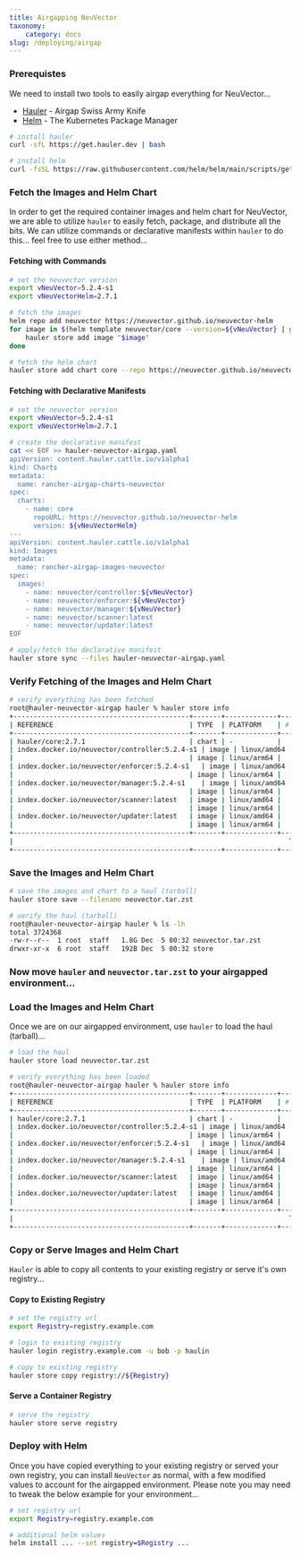 ```yaml
---
title: Airgapping NeuVector
taxonomy:
    category: docs
slug: /deploying/airgap
---
```


### Prerequistes

We need to install two tools to easily airgap everything for NeuVector...

* [Hauler](https://github.com/hauler-dev/hauler) - Airgap Swiss Army Knife
* [Helm](https://github.com/helm/helm) - The Kubernetes Package Manager

```bash
# install hauler
curl -sfL https://get.hauler.dev | bash

# install helm
curl -fsSL https://raw.githubusercontent.com/helm/helm/main/scripts/get-helm-3 | bash
```

### Fetch the Images and Helm Chart

In order to get the required container images and helm chart for NeuVector, we are able to utilize `hauler` to easily fetch, package, and distribute all the bits. We can utilize commands or declarative manifests within `hauler` to do this... feel free to use either method...

#### Fetching with Commands

```bash
# set the neuvector version
export vNeuVector=5.2.4-s1
export vNeuVectorHelm=2.7.1

# fetch the images
helm repo add neuvector https://neuvector.github.io/neuvector-helm
for image in $(helm template neuvector/core --version=${vNeuVector} | grep 'image:' | awk -F'"' '{print $2}' | sort -u); do
    hauler store add image "$image"
done

# fetch the helm chart
hauler store add chart core --repo https://neuvector.github.io/neuvector-helm --version ${vNeuVectorHelm}
```

#### Fetching with Declarative Manifests
```bash
# set the neuvector version
export vNeuVector=5.2.4-s1
export vNeuVectorHelm=2.7.1

# create the declarative manifest
cat << EOF >> hauler-neuvector-airgap.yaml
apiVersion: content.hauler.cattle.io/v1alpha1
kind: Charts
metadata:
  name: rancher-airgap-charts-neuvector
spec:
  charts:
    - name: core
      repoURL: https://neuvector.github.io/neuvector-helm
      version: ${vNeuVectorHelm}
---
apiVersion: content.hauler.cattle.io/v1alpha1
kind: Images
metadata:
  name: rancher-airgap-images-neuvector
spec:
  images:
    - name: neuvector/controller:${vNeuVector}
    - name: neuvector/enforcer:${vNeuVector}
    - name: neuvector/manager:${vNeuVector}
    - name: neuvector/scanner:latest
    - name: neuvector/updater:latest
EOF

# apply/fetch the declarative manifest
hauler store sync --files hauler-neuvector-airgap.yaml
```

### Verify Fetching of the Images and Helm Chart

```bash
# verify everything has been fetched
root@hauler-neuvector-airgap hauler % hauler store info
+--------------------------------------------+-------+-------------+----------+----------+
| REFERENCE                                  | TYPE  | PLATFORM    | # LAYERS | SIZE     |
+--------------------------------------------+-------+-------------+----------+----------+
| hauler/core:2.7.1                          | chart | -           |        1 | 33.3 kB  |
| index.docker.io/neuvector/controller:5.2.4-s1 | image | linux/amd64 |        7 | 255.8 MB |
|                                            | image | linux/arm64 |        7 | 244.9 MB |
| index.docker.io/neuvector/enforcer:5.2.4-s1   | image | linux/amd64 |        7 | 248.2 MB |
|                                            | image | linux/arm64 |        7 | 236.6 MB |
| index.docker.io/neuvector/manager:5.2.4-s1    | image | linux/amd64 |        8 | 215.7 MB |
|                                            | image | linux/arm64 |        8 | 223.3 MB |
| index.docker.io/neuvector/scanner:latest   | image | linux/amd64 |        5 | 260.5 MB |
|                                            | image | linux/arm64 |        5 | 256.3 MB |
| index.docker.io/neuvector/updater:latest   | image | linux/amd64 |        4 | 19.4 MB  |
|                                            | image | linux/arm64 |        4 | 27.5 MB  |
+--------------------------------------------+-------+-------------+----------+----------+
|                                                                     TOTAL   |  2.0 GB  |
+--------------------------------------------+-------+-------------+----------+----------+
```

### Save the Images and Helm Chart

```bash
# save the images and chart to a haul (tarball)
hauler store save --filename neuvector.tar.zst

# verify the haul (tarball)
root@hauler-neuvector-airgap hauler % ls -lh
total 3724368
-rw-r--r--  1 root  staff   1.8G Dec  5 00:32 neuvector.tar.zst
drwxr-xr-x  6 root  staff   192B Dec  5 00:32 store
```

### Now move `hauler` and `neuvector.tar.zst` to your airgapped environment...

### Load the Images and Helm Chart

Once we are on our airgapped environment, use `hauler` to load the haul (tarball)...

```bash
# load the haul
hauler store load neuvector.tar.zst

# verify everything has been loaded
root@hauler-neuvector-airgap hauler % hauler store info
+--------------------------------------------+-------+-------------+----------+----------+
| REFERENCE                                  | TYPE  | PLATFORM    | # LAYERS | SIZE     |
+--------------------------------------------+-------+-------------+----------+----------+
| hauler/core:2.7.1                          | chart | -           |        1 | 33.3 kB  |
| index.docker.io/neuvector/controller:5.2.4-s1 | image | linux/amd64 |        7 | 255.8 MB |
|                                            | image | linux/arm64 |        7 | 244.9 MB |
| index.docker.io/neuvector/enforcer:5.2.4-s1   | image | linux/amd64 |        7 | 248.2 MB |
|                                            | image | linux/arm64 |        7 | 236.6 MB |
| index.docker.io/neuvector/manager:5.2.4-s1    | image | linux/amd64 |        8 | 215.7 MB |
|                                            | image | linux/arm64 |        8 | 223.3 MB |
| index.docker.io/neuvector/scanner:latest   | image | linux/amd64 |        5 | 260.5 MB |
|                                            | image | linux/arm64 |        5 | 256.3 MB |
| index.docker.io/neuvector/updater:latest   | image | linux/amd64 |        4 | 19.4 MB  |
|                                            | image | linux/arm64 |        4 | 27.5 MB  |
+--------------------------------------------+-------+-------------+----------+----------+
|                                                                     TOTAL   |  2.0 GB  |
+--------------------------------------------+-------+-------------+----------+----------+
```

### Copy or Serve Images and Helm Chart

`Hauler` is able to copy all contents to your existing registry or serve it's own registry...

#### Copy to Existing Registry

```bash
# set the registry url
export Registry=registry.example.com

# login to existing registry
hauler login registry.example.com -u bob -p haulin

# copy to existing registry
hauler store copy registry://${Registry}
```

#### Serve a Container Registry

```bash
# serve the registry
hauler store serve registry
```

### Deploy with Helm

Once you have copied everything to your existing registry or served your own registry, you can install `NeuVector` as normal, with a few modified values to account for the airgapped environment. Please note you may need to tweak the below example for your environment...

```bash
# set registry url
export Registry=registry.example.com

# additional helm values
helm install ... --set registry=$Registry ...
```
